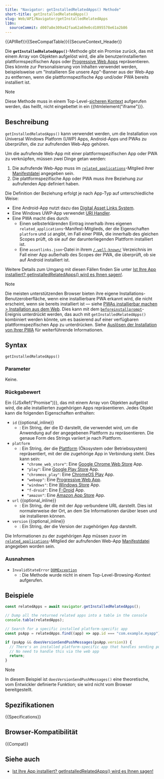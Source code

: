 ```yaml
---
title: "Navigator: getInstalledRelatedApps() Methode"
short-title: getInstalledRelatedApps()
slug: Web/API/Navigator/getInstalledRelatedApps
l10n:
  sourceCommit: d007a8e309a42faa62a69e0cd1095578e61a2b86
---
```


{{APIRef}}{{SeeCompatTable}}{{SecureContext_Header}}

Die **`getInstalledRelatedApps()`**-Methode gibt ein Promise zurück, das mit einem Array von Objekten aufgelöst wird, die alle benutzerinstallierten plattformspezifischen Apps oder [Progressive Web Apps](/de/docs/Web/Progressive_web_apps) repräsentieren. Dies könnte zur Personalisierung von Inhalten verwendet werden, beispielsweise um "Installieren Sie unsere App"-Banner aus der Web-App zu entfernen, wenn die plattformspezifische App und/oder PWA bereits installiert ist.

> [!NOTE]
> Diese Methode muss in einem Top-Level-[sicheren Kontext](/de/docs/Web/Security/Secure_Contexts) aufgerufen werden, das heißt, nicht eingebettet in ein {{htmlelement("iframe")}}.

## Beschreibung

`getInstalledRelatedApps()` kann verwendet werden, um die Installation von Universal Windows Platform (UWP) Apps, Android-Apps und PWAs zu überprüfen, die zur aufrufenden Web-App gehören.

Um die aufrufende Web-App mit einer plattformspezifischen App oder PWA zu verknüpfen, müssen zwei Dinge getan werden:

1. Die aufrufende Web-App muss im [`related_applications`](/de/docs/Web/Progressive_web_apps/Manifest/Reference/related_applications)-Mitglied ihrer [Manifestdatei](/de/docs/Web/Progressive_web_apps/Manifest) angegeben sein.
2. Die plattformspezifische App oder PWA muss ihre Beziehung zur aufrufenden App definiert haben.

Die Definition der Beziehung erfolgt je nach App-Typ auf unterschiedliche Weise:

- Eine Android-App nutzt dazu das [Digital Asset Links System](https://developers.google.com/digital-asset-links/v1/getting-started).
- Eine Windows UWP-App verwendet [URI Handler](https://learn.microsoft.com/en-us/windows/apps/develop/launch/web-to-app-linking).
- Eine PWA macht dies durch:
  - Einen selbsterklärenden Eintrag innerhalb ihres eigenen `related_applications`-Manifest-Mitglieds, der die Eigenschaften `platform` und `id` angibt, im Fall einer PWA, die innerhalb des gleichen Scopes prüft, ob sie auf der darunterliegenden Plattform installiert ist.
  - Eine `assetlinks.json`-Datei in ihrem [`/.well-known/`](https://datatracker.ietf.org/doc/html/rfc5785) Verzeichnis im Fall einer App außerhalb des Scopes der PWA, die überprüft, ob sie auf Android installiert ist.

Weitere Details zum Umgang mit diesen Fällen finden Sie unter [Ist Ihre App installiert? getInstalledRelatedApps() wird es Ihnen sagen!](https://developer.chrome.com/docs/capabilities/get-installed-related-apps).

> [!NOTE]
> Die meisten unterstützenden Browser bieten ihre eigene Installations-Benutzeroberfläche, wenn eine installierbare PWA erkannt wird, die nicht erscheint, wenn sie bereits installiert ist — siehe [PWAs installierbar machen > Installation aus dem Web](/de/docs/Web/Progressive_web_apps/Guides/Making_PWAs_installable#installation_from_the_web). Dies kann mit dem [`beforeinstallprompt`](/de/docs/Web/API/Window/beforeinstallprompt_event)-Ereignis unterdrückt werden, das auch mit `getInstalledRelatedApps()` kombiniert werden könnte, um es basierend auf einer verfügbaren plattformspezifischen App zu unterdrücken. Siehe [Auslösen der Installation von Ihrer PWA](/de/docs/Web/Progressive_web_apps/How_to/Trigger_install_prompt#responding_to_platform-specific_apps_being_installed) für weiterführende Informationen.

## Syntax

```js-nolint
getInstalledRelatedApps()
```

### Parameter

Keine.

### Rückgabewert

Ein {{JSxRef("Promise")}}, das mit einem Array von Objekten aufgelöst wird, die alle installierten zugehörigen Apps repräsentieren. Jedes Objekt kann die folgenden Eigenschaften enthalten:

- `id` {{optional_inline}}
  - : Ein String, der die ID darstellt, die verwendet wird, um die Anwendung auf der angegebenen Plattform zu repräsentieren. Die genaue Form des Strings variiert je nach Plattform.
- `platform`
  - : Ein String, der die [Plattform](https://github.com/w3c/manifest/wiki/Platforms) (Ökosystem oder Betriebssystem) repräsentiert, mit der die zugehörige App in Verbindung steht. Dies kann sein:
    - `"chrome_web_store"`: Eine [Google Chrome Web Store](https://chromewebstore.google.com/) App.
    - `"play"`: Eine [Google Play Store](https://play.google.com/store/games) App.
    - `"chromeos_play"`: Eine [ChromeOS Play](https://support.google.com/googleplay/answer/7021273) App.
    - `"webapp"`: Eine [Progressive Web App](/de/docs/Web/Progressive_web_apps).
    - `"windows"`: Eine [Windows Store](https://apps.microsoft.com/?rtc=1&hl=en-us&gl=us) App.
    - `"f-droid"`: Eine [F-Droid](https://f-droid.org/) App.
    - `"amazon"`: Eine [Amazon App Store](https://www.amazon.com/gp/browse.html?node=2350149011) App.
- `url` {{optional_inline}}
  - : Ein String, der die mit der App verbundene URL darstellt. Dies ist normalerweise der Ort, an dem Sie Informationen darüber lesen und sie installieren können.
- `version` {{optional_inline}}
  - : Ein String, der die Version der zugehörigen App darstellt.

Die Informationen zu der zugehörigen App müssen zuvor im [`related_applications`](/de/docs/Web/Progressive_web_apps/Manifest/Reference/related_applications)-Mitglied der aufrufenden Web-App [Manifestdatei](/de/docs/Web/Progressive_web_apps/Manifest) angegeben worden sein.

### Ausnahmen

- `InvalidStateError` [`DOMException`](/de/docs/Web/API/DOMException)
  - : Die Methode wurde nicht in einem Top-Level-Browsing-Kontext aufgerufen.

## Beispiele

```js
const relatedApps = await navigator.getInstalledRelatedApps();

// Dump all the returned related apps into a table in the console
console.table(relatedApps);

// Search for a specific installed platform-specific app
const psApp = relatedApps.find((app) => app.id === "com.example.myapp");

if (psApp && doesVersionSendPushMessages(psApp.version)) {
  // There's an installed platform-specific app that handles sending push messages
  // No need to handle this via the web app
  return;
}
```

> [!NOTE]
> In diesem Beispiel ist `doesVersionSendPushMessages()` eine theoretische, vom Entwickler definierte Funktion; sie wird nicht vom Browser bereitgestellt.

## Spezifikationen

{{Specifications}}

## Browser-Kompatibilität

{{Compat}}

## Siehe auch

- [Ist Ihre App installiert? getInstalledRelatedApps() wird es Ihnen sagen!](https://developer.chrome.com/docs/capabilities/get-installed-related-apps)
